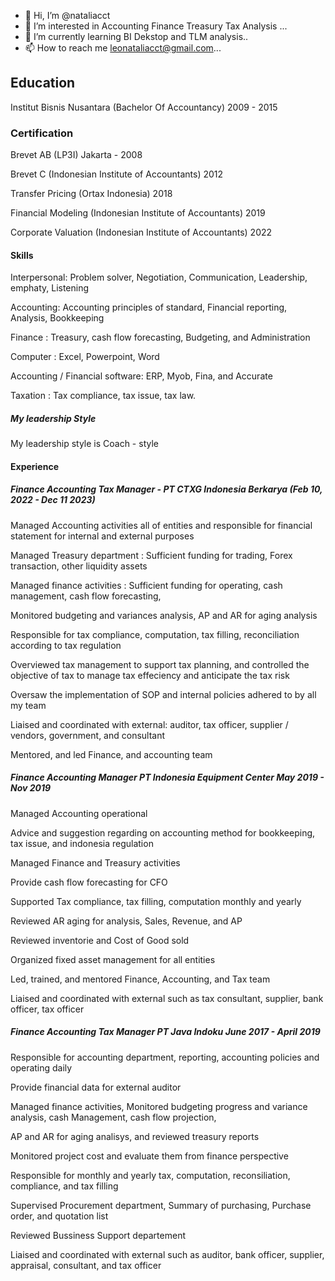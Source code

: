 - 👋 Hi, I’m @nataliacct
- 👀 I’m interested in Accounting Finance Treasury Tax Analysis  ...
- 🌱 I’m currently learning BI Dekstop and TLM analysis..
- 📫 How to reach me leonataliacct@gmail.com...



## Education 
Institut Bisnis Nusantara  (Bachelor Of Accountancy)
2009 - 2015


### Certification 
Brevet AB (LP3I) Jakarta - 2008

Brevet C (Indonesian Institute of Accountants) 2012

Transfer Pricing (Ortax Indonesia) 2018

Financial Modeling (Indonesian Institute of Accountants) 2019

Corporate Valuation (Indonesian Institute of Accountants) 2022



#### Skills 
Interpersonal: Problem solver, Negotiation, Communication, Leadership, emphaty, Listening 

Accounting: Accounting principles of standard, Financial reporting, Analysis, Bookkeeping

Finance : Treasury, cash flow forecasting, Budgeting, and Administration

Computer : Excel, Powerpoint, Word 

Accounting / Financial software: ERP, Myob, Fina, and Accurate 

Taxation : Tax compliance, tax issue, tax law. 


##### My leadership Style 

My leadership style is Coach - style


#### Experience 

##### Finance Accounting Tax Manager - PT CTXG Indonesia Berkarya (Feb 10, 2022 - Dec 11 2023)

Managed Accounting activities all of entities and responsible for financial statement for internal and external purposes  

Managed Treasury department : Sufficient funding for trading, Forex transaction, other liquidity assets 

Managed finance activities : Sufficient funding for operating, cash management, cash flow forecasting, 

Monitored budgeting and variances analysis, AP and AR for aging analysis    

Responsible for tax compliance, computation, tax filling, reconciliation according to tax regulation

Overviewed tax management to support tax planning, and controlled the objective of tax to manage tax effeciency and anticipate the tax risk

Oversaw the implementation of SOP and internal policies adhered to by all my team 

Liaised and coordinated with external: auditor, tax officer, supplier / vendors, government, and consultant 

Mentored, and led Finance, and accounting team 



##### Finance Accounting Manager PT Indonesia Equipment Center May 2019 - Nov 2019

Managed Accounting operational 

Advice and suggestion regarding on accounting method for bookkeeping, tax issue, and indonesia regulation  

Managed Finance and Treasury activities

Provide cash flow forecasting for CFO 

Supported Tax compliance, tax filling, computation monthly and yearly

Reviewed AR aging for analysis, Sales, Revenue, and AP 

Reviewed inventorie and Cost of Good sold 

Organized fixed asset management for all entities

Led, trained, and mentored Finance, Accounting, and Tax team

Liaised and coordinated with external such as tax consultant, supplier, bank officer, tax officer


##### Finance Accounting Tax Manager  PT Java Indoku June 2017 - April 2019

Responsible for accounting department, reporting, accounting policies and operating daily

Provide financial data for external auditor

Managed finance activities, Monitored budgeting progress and variance analysis, cash Management, cash flow projection, 

AP and AR for aging analisys, and reviewed treasury reports 

Monitored project cost and evaluate them from finance perspective 

Responsible for monthly and yearly tax, computation, reconsiliation, compliance, and tax filling 

Supervised Procurement department, Summary of purchasing, Purchase order, and quotation list 

Reviewed Bussiness Support departement 

Liaised and coordinated with external such as auditor, bank officer, supplier, appraisal, consultant, and tax officer 




 





 



